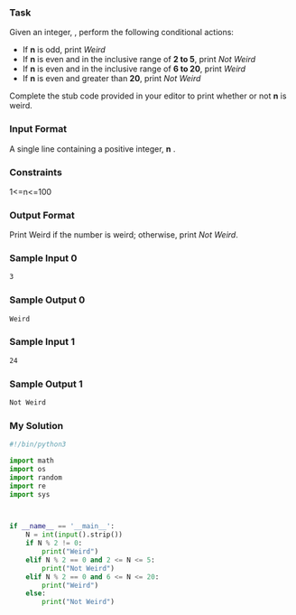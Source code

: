 ### Task
Given an integer, , perform the following conditional actions:

- If **n** is odd, print _Weird_
- If **n**  is even and in the inclusive range of **2 to 5**, print _Not Weird_
- If **n**  is even and in the inclusive range of **6 to 20**, print _Weird_
- If **n**  is even and greater than **20**, print _Not Weird_

Complete the stub code provided in your editor to print whether or not **n** is weird.

### Input Format

A single line containing a positive integer, **n** .

### Constraints

1<=n<=100

### Output Format

Print Weird if the number is weird; otherwise, print _Not Weird_.

### Sample Input 0

```txt
3
```

### Sample Output 0

```txt
Weird
```

### Sample Input 1

```txt
24
```

### Sample Output 1

```txt
Not Weird
```


### My Solution

```py
#!/bin/python3

import math
import os
import random
import re
import sys



if __name__ == '__main__':
    N = int(input().strip())
    if N % 2 != 0:
        print("Weird")
    elif N % 2 == 0 and 2 <= N <= 5:
        print("Not Weird")
    elif N % 2 == 0 and 6 <= N <= 20:
        print("Weird")
    else:
        print("Not Weird")  

```

